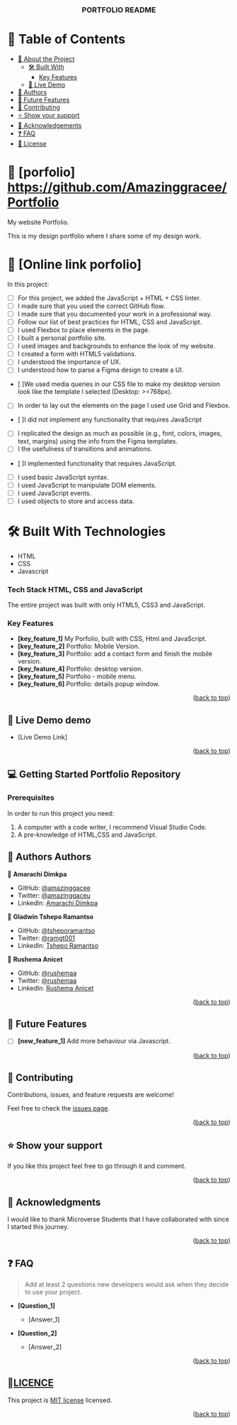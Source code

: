 <div align="center">

  <h3 id = "readme-top"><b>PORTFOLIO README </b></h3>

</div>

<!-- TABLE OF CONTENTS -->

# 📗 Table of Contents

- [📖 About the Project](#about-project)
  - [🛠 Built With](#built-with)
    - [Key Features](#key-features)
  - [🚀 Live Demo](#live-demo)
- [👥 Authors](#authors)
- [🔭 Future Features](#future-features)
- [🤝 Contributing](#contributing)
- [⭐️ Show your support](#support)
- [🙏 Acknowledgements](#acknowledgements)
- [❓ FAQ](#faq)
- [📝 License](#license)

<!-- PROJECT DESCRIPTION -->

# 📖 [porfolio] <a name="about-project">https://github.com/Amazinggracee/Portfolio</a>

My website Portfolio.

This is my design portfolio where I share some of my design work.

# 📖 [Online link porfolio] <a name="about-project"></a>

In this project:

- [ ] For this project, we added the JavaScript + HTML + CSS linter.
- [ ] I made sure that you used the correct GitHub flow.
- [ ] I made sure that you documented your work in a professional way.
- [ ] Follow our list of best practices for HTML, CSS and JavaScript.
- [ ] I used Flexbox to place elements in the page.
- [ ] I built a personal portfolio site.
- [ ] I used images and backgrounds to enhance the look of my website.
- [ ] I created a form with HTML5 validations.
- [ ] I understood the importance of UX.
- [ ] I understood how to parse a Figma design to create a UI.
- [ ]We used media queries in our CSS file to make my desktop version look like the template I selected (Desktop: >=768px).
- [ ] In order to lay out the elements on the page I used use Grid and Flexbox.

- [ ]I did not implement any functionality that requires JavaScript
- [ ] I replicated the design as much as possible (e.g., font, colors, images, text, margins) using the info from the Figma templates.
- [ ] I the usefulness of transitions and animations.
- [ ]I implemented functionality that requires JavaScript.
- [ ] I used basic JavaScript syntax.
- [ ] I used JavaScript to manipulate DOM elements.
- [ ] I used JavaScript events.
- [ ] I used objects to store and access data.

# 🛠 Built With <a name="built-with">Technologies</a>

- HTML
- CSS
- Javascript

### Tech Stack <a name="tech-stack">HTML, CSS and JavaScript</a>

The entire project was built with only HTML5, CSS3 and JavaScript.

<!-- Features -->

### Key Features <a name="key-features">
- **[key_feature_1]** My Porfolio, built with CSS, Html and JavaScript.
- **[key_feature_2]** Portfolio: Mobile Version.
- **[key_feature_3]** Portfolio: add a contact form and finish the mobile version.
- **[key_feature_4]** Portfolio: desktop version.
- **[key_feature_5]** Portfolio - mobile menu.
- **[key_feature_6]** Portfolio: details popup window.
</a>
<p align="right">(<a href="#readme-top">back to top</a>)</p>

<!-- LIVE DEMO -->

## 🚀 Live Demo <a name="live-demo">demo</a>

- [Live Demo Link]

<p align="right">(<a href="#readme-top">back to top</a>)</p>

<!-- GETTING STARTED -->

## 💻 Getting Started <a name="getting-started">Portfolio Repository</a>

### Prerequisites

In order to run this project you need:

1. A computer with a code writer, I recommend Visual Studio Code.
2. A pre-knowledge of HTML,CSS and JavaScript.

<!-- AUTHORS -->

## 👥 Authors <a name="authors">Authors</a>

👤 **Amarachi Dimkpa**

- GitHub: [@amazinggacee](https://github.com/Amazinggracee)
- Twitter: [@amazinggaceu](https://twitter.com/amazinggraceu)
- LinkedIn: [Amarachi Dimkpa](https://linkedin.com/in/amarachi-dimkpa-070643183)

👤 **Gladwin Tshepo Ramantso**

- GitHub: [@tsheporamantso](https://github.com/tsheporamantso)
- Twitter: [@ramgt001](https://twitter.com/tsheporamantso)
- LinkedIn: [Tshepo Ramantso](https://www.linkedin.com/in/tshepo-ramantso-b6a35433/)

👤 **Rushema Anicet**

- GitHub: [@rushemaa](https://github.com/rushemaa)
- Twitter: [@rushemaa](https://twitter.com/rushemaa)
- LinkedIn: [Rushema Anicet](https://www.linkedin.com/in/rushema-anicet-77494088/)

<p align="right">(<a href="#readme-top">back to top</a>)</p>

<!-- FUTURE FEATURES -->

## 🔭 Future Features <a name="future-features"></a>

- [ ] **[new_feature_1]** Add more behaviour via Javascript.

<p align="right">(<a href="#readme-top">back to top</a>)</p>

<!-- CONTRIBUTING -->

## 🤝 Contributing <a name="contributing"></a>

Contributions, issues, and feature requests are welcome!

Feel free to check the [issues page](https://github.com/Amazinggracee/Portfolio/issues/).

<p align="right">(<a href="#readme-top">back to top</a>)</p>

<!-- SUPPORT -->

## ⭐️ Show your support <a name="support"></a>

If you like this project feel free to go through it and comment.

<p align="right">(<a href="#readme-top">back to top</a>)</p>

<!-- ACKNOWLEDGEMENTS -->

## 🙏 Acknowledgments <a name="acknowledgements"></a>

I would like to thank Microverse Students that I have collaborated with since I started this journey.

<p align="right">(<a href="#readme-top">back to top</a>)</p>

<!-- FAQ (optional) -->

## ❓ FAQ <a name="faq"></a>

> Add at least 2 questions new developers would ask when they decide to use your project.

- **[Question_1]**

  - [Answer_1]

- **[Question_2]**

  - [Answer_2]

<p align="right">(<a href="#readme-top">back to top</a>)</p>

<!-- LICENSE -->

## 📝<a href= "https://github.com/Amazinggracee/Portfolio/blob/responsive-b/License.txt" name="license.txt">LICENCE</a>

This project is [MIT license](./License.txt) licensed.

<p align="right">(<a href="#readme-top">back to top</a>)</p>
